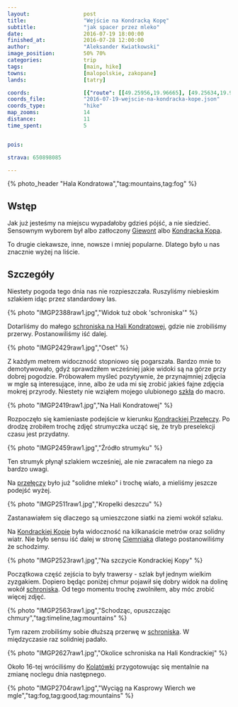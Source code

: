 ```yaml
---
layout:                 post
title:                  "Wejście na Kondracką Kopę"
subtitle:               "jak spacer przez mleko"
date:                   2016-07-19 18:00:00
finished_at:            2016-07-28 12:00:00
author:                 "Aleksander Kwiatkowski"
image_position:         50% 70%
categories:             trip
tags:                   [main, hike]
towns:                  [malopolskie, zakopane]
lands:                  [tatry]

coords:                 [{"route": [[49.25956,19.96665], [49.25634,19.96863], [49.25239,19.96515], [49.24973,19.95167], [49.24645,19.94279], [49.24572,19.93477], [49.24637,19.93219], [49.24138,19.93421], [49.23894,19.93391], [49.23639,19.93223], [49.23410,19.93884], [49.24169,19.94378], [49.24979,19.95185]], "type": "hike"}]
coords_file:            "2016-07-19-wejscie-na-kondracka-kope.json"
coords_type:            "hike"
map_zooms:              14
distance:               11
time_spent:             5


pois:

strava: 650898085

---
```


[wiki-giewont]: https://pl.wikipedia.org/wiki/Giewont
[wiki-kondracka-kopa]: https://pl.wikipedia.org/wiki/Kopa_Kondracka
[wiki-schr-hala]: https://pl.wikipedia.org/wiki/Schronisko_PTTK_na_Hali_Kondratowej
[wiki-kondracka-przelecz]: https://pl.wikipedia.org/wiki/Kondracka_Prze%C5%82%C4%99cz
[wiki-ciemniak]: https://pl.wikipedia.org/wiki/Ciemniak

[pentax-macro]: http://www.pentaxforums.com/lensreviews/SMC-Pentax-FA-50mm-F2.8-Macro-Lens.html
[kolatowki]: http://www.kalatowki.pl/

{% photo_header "Hala Kondratowa","tag:mountains,tag:fog" %}

Wstęp
-----

Jak już jesteśmy na miejscu wypadałoby gdzieś pójść, a nie siedzieć. Sensownym
wyborem był albo zatłoczony [Giewont][wiki-giewont] albo [Kondracka Kopa][wiki-kondracka-kopa].

To drugie ciekawsze, inne, nowsze i mniej popularne. Dlatego było u nas znacznie wyżej na liście.

Szczegóły
---------

Niestety pogoda tego dnia nas nie rozpieszczała. Ruszyliśmy niebieskim szlakiem idąc
przez standardowy las.

{% photo "IMGP2388raw1.jpg","Widok tuż obok 'schroniska'" %}

Dotarliśmy do małego [schroniska na Hali Kondratowej][wiki-schr-hala], gdzie nie
zrobiliśmy przerwy. Postanowiliśmy iść dalej.

{% photo "IMGP2429raw1.jpg","Oset" %}

Z każdym metrem widoczność stopniowo się pogarszała. Bardzo mnie to demotywowało,
gdyż sprawdziłem wcześniej jakie widoki są na górze przy dobrej pogodzie.
Próbowałem myśleć pozytywnie, że przynajmniej zdjęcia w mgle są interesujące, inne,
albo że uda mi się zrobić jakieś fajne zdjęcia mokrej przyrody. Niestety nie
wziąłem mojego ulubionego [szkła][pentax-macro] do macro.

{% photo "IMGP2419raw1.jpg","Na Hali Kondratowej" %}

Rozpoczęło się kamieniaste podejście w kierunku [Kondrackiej Przełęczy][wiki-kondracka-przelecz].
Po drodzę zrobiłem trochę zdjęć strumyczka ucząć się, że tryb preselekcji czasu
jest przydatny.

{% photo "IMGP2459raw1.jpg","Źródło strumyku" %}

Ten strumyk płynął szlakiem wcześniej, ale nie zwracałem na niego za bardzo uwagi.

Na [przełęczy][wiki-kondracka-przelecz] było już "solidne mleko" i trochę wiało, a mieliśmy
jeszcze podejść wyżej.

{% photo "IMGP2511raw1.jpg","Kropelki deszczu" %}

Zastanawiałem się dlaczego są umieszczone siatki na ziemi wokół szlaku.

Na [Kondrackiej Kopie][wiki-kondracka-kopa] była widoczność na kilkanaście metrów
oraz solidny wiatr. Nie było sensu iść dalej w stronę [Ciemniaka][wiki-ciemniak] dlatego
postanowiliśmy że schodzimy.

{% photo "IMGP2523raw1.jpg","Na szczycie Kondrackiej Kopy" %}

Początkowa część zejścia to były trawersy - szlak był jednym wielkim zyzgakiem.
Dopiero będąc poniżej chmur pojawił się dobry widok na dolinę
wokół [schroniska][wiki-schr-hala]. Od tego momentu trochę zwolniłem, aby móc
zrobić więcej zdjęć.

{% photo "IMGP2563raw1.jpg","Schodząc, opuszczając chmury","tag:timeline,tag:mountains" %}

Tym razem zrobiliśmy sobie dłuższą przerwę w [schroniska][wiki-schr-hala].
W międzyczasie raz solidniej padało.

{% photo "IMGP2627raw1.jpg","Okolice schroniska na Hali Kondrackiej" %}

Około 16-tej wróciliśmy do [Kolatówki][kolatowki] przygotowując się mentalnie na zmianę
noclegu dnia następnego.

{% photo "IMGP2704raw1.jpg","Wyciąg na Kasprowy Wierch we mgle","tag:fog,tag:good,tag:mountains" %}
